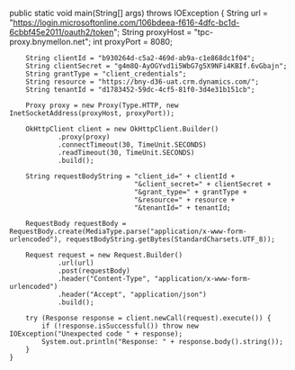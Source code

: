  public static void main(String[] args) throws IOException {
        String url = "https://login.microsoftonline.com/106bdeea-f616-4dfc-bc1d-6cbbf45e2011/oauth2/token";
        String proxyHost = "tpc-proxy.bnymellon.net";
        int proxyPort = 8080;
        
        String clientId = "b930264d-c5a2-469d-ab9a-c1e868dc1f04";
        String clientSecret = "g4m8Q-AyOGYvd1i5WbG7g5X9NFi4KBIf.6vGbajn";
        String grantType = "client_credentials";
        String resource = "https://bny-d36-uat.crm.dynamics.com/";
        String tenantId = "d1783452-59dc-4cf5-81f0-3d4e31b151cb";
        
        Proxy proxy = new Proxy(Type.HTTP, new InetSocketAddress(proxyHost, proxyPort));
        
        OkHttpClient client = new OkHttpClient.Builder()
                .proxy(proxy)
                .connectTimeout(30, TimeUnit.SECONDS)
                .readTimeout(30, TimeUnit.SECONDS)
                .build();
        
        String requestBodyString = "client_id=" + clientId +
                                   "&client_secret=" + clientSecret +
                                   "&grant_type=" + grantType +
                                   "&resource=" + resource +
                                   "&tenantId=" + tenantId;

        RequestBody requestBody = RequestBody.create(MediaType.parse("application/x-www-form-urlencoded"), requestBodyString.getBytes(StandardCharsets.UTF_8));
        
        Request request = new Request.Builder()
                .url(url)
                .post(requestBody)
                .header("Content-Type", "application/x-www-form-urlencoded")
                .header("Accept", "application/json")
                .build();
        
        try (Response response = client.newCall(request).execute()) {
            if (!response.isSuccessful()) throw new IOException("Unexpected code " + response);
            System.out.println("Response: " + response.body().string());
        }
    }
